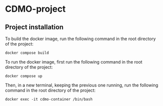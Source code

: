# CDMO-project

## Project installation
To build the docker image, run the following command in the root directory of the project:
```
docker compose build
```

To run the docker image, first run the following command in the root directory of the project:
```
docker compose up
```

Then, in a new terminal, keeping the previous one running, run the following command in the root directory of the project:
```
docker exec -it cdmo-container /bin/bash
```

